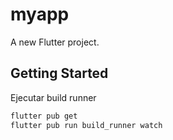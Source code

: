 # myapp

A new Flutter project.

## Getting Started

Ejecutar build runner

``` bash
flutter pub get
flutter pub run build_runner watch
```
